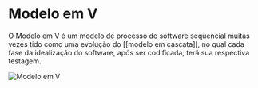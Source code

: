 # Modelo em V
O Modelo em V é um modelo de processo de software sequencial muitas vezes tido como uma evolução do [[modelo em cascata]], no qual cada fase da idealização do software, após ser codificada, terá sua respectiva testagem.

![Modelo em V](modelo_em_v.png)
